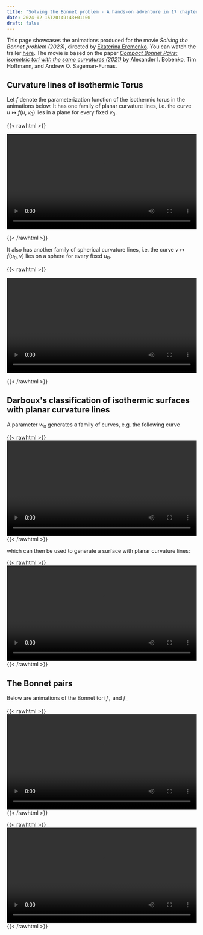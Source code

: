 ```yaml
---
title: "Solving the Bonnet problem - A hands-on adventure in 17 chapters"
date: 2024-02-15T20:49:43+01:00
draft: false
---
```


This page showcases the animations produced for the movie _Solving the Bonnet problem (2023)_, directed by [Ekaterina Eremenko](https://page.math.tu-berlin.de/~eremenko/). You can watch the trailer [here](https://www.youtube.com/watch?v=iQvsKbw-ksg). The movie is based on the paper [_Compact Bonnet Pairs: isometric tori with the same curvatures (2021)_](https://arxiv.org/abs/2110.06335) by Alexander I. Bobenko, Tim Hoffmann, and Andrew O. Sageman-Furnas.

## Curvature lines of isothermic Torus

Let $f$ denote the parameterization function of the isothermic torus in the animations below. It has one family of planar curvature lines, i.e. the curve $u \mapsto f(u, v_{0})$ lies in a plane for every fixed $v_{0}$.

{{< rawhtml >}}

<video width=100% controls autoplay>
    <source src="spherical-curvature-lines.mp4" type="video/mp4">
    Your browser does not support the video tag.
</video>

{{< /rawhtml >}}

It also has another family of spherical curvature lines, i.e. the curve $v \mapsto f(u_{0}, v)$ lies on a sphere for every fixed $u_{0}$.

{{< rawhtml >}}

<video width=100% controls autoplay>
    <source src="planar-curvature-lines.mp4" type="video/mp4">
    Your browser does not support the video tag.
</video>

{{< /rawhtml >}}

## Darboux's classification of isothermic surfaces with planar curvature lines

A parameter $w_0$ generates a family of curves, e.g. the following curve

{{< rawhtml >}}
<video width=100% controls autoplay>
    <source src="Darboux-curve.mp4" type="video/mp4">
    Your browser does not support the video tag.
</video>
{{< /rawhtml >}}

which can then be used to generate a surface with planar curvature lines:

{{< rawhtml >}}
<video width=100% controls autoplay>
    <source src="darboux-surface-buildup.mp4" type="video/mp4">
    Your browser does not support the video tag.
</video>
{{< /rawhtml >}}

## The Bonnet pairs

Below are animations of the Bonnet tori $f_{+}$ and $f_{-}$

{{< rawhtml >}}
<video width=100% controls autoplay>
    <source src="bg-plus.mp4" type="video/mp4">
    Your browser does not support the video tag.
</video>
{{< /rawhtml >}}

{{< rawhtml >}}
<video width=100% controls autoplay>
    <source src="bg-minus.mp4" type="video/mp4">
    Your browser does not support the video tag.
</video>
{{< /rawhtml >}}
